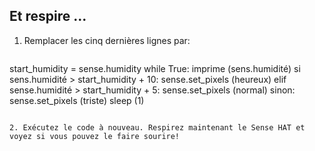 ## Et respire ...

1. Remplacer les cinq dernières lignes par:
    
    ```python
start_humidity = sense.humidity while True: imprime (sens.humidité) si sens.humidité > start_humidity + 10: sense.set_pixels (heureux) elif sense.humidité > start_humidity + 5: sense.set_pixels (normal) sinon: sense.set_pixels (triste) sleep (1)
```

2. Exécutez le code à nouveau. Respirez maintenant le Sense HAT et voyez si vous pouvez le faire sourire!
